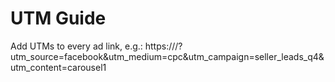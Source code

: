 # UTM Guide
Add UTMs to every ad link, e.g.:
https://<your-gh-pages-domain>/?utm_source=facebook&utm_medium=cpc&utm_campaign=seller_leads_q4&utm_content=carousel1
